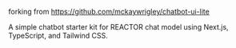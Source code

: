 forking from https://github.com/mckaywrigley/chatbot-ui-lite



A simple chatbot starter kit for REACTOR  chat model using Next.js, TypeScript, and Tailwind CSS.

